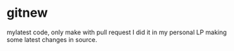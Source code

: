 # gitnew
mylatest code, only make with pull request
I did it in my personal LP
making some latest changes in source.
